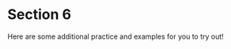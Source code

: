 # Section 6

Here are some additional practice and examples for you to try out!


```

```


```

```


```

```


```

```


```

```

